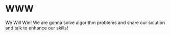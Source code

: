 # WWW

We Will Win!
We are gonna solve algorithm problems and share our solution and talk to enhance our skills!

